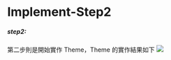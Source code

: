 # Implement-Step2

##### step2:

第二步則是開始實作 Theme，Theme 的實作結果如下
![](https://i.imgur.com/P3vLCvR.png)
